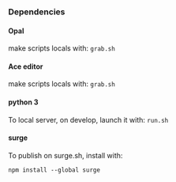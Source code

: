 ### Dependencies

#### Opal

make scripts locals with: `grab.sh`

#### Ace editor

make scripts locals with: `grab.sh`

#### python 3

To local server, on develop, launch it with: `run.sh`

#### surge

To publish on surge.sh, install with:

`npm install --global surge`



